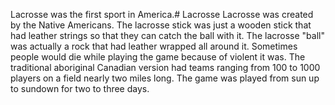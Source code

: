 Lacrosse was the first sport in America.# Lacrosse
Lacrosse was created by the Native Americans.
The lacrosse stick was just a wooden stick that had leather strings so that they can catch the ball with it.
The lacrosse "ball" was actually a rock that had leather wrapped all around it.
Sometimes people would die while playing the game because of violent it was.
The traditional aboriginal Canadian version had teams ranging from 100 to 1000 players on a field nearly two miles long. The game was played from sun up to sundown for two to three days.
